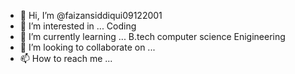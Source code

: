 - 👋 Hi, I’m @faizansiddiqui09122001
- 👀 I’m interested in ... Coding 
- 🌱 I’m currently learning ... B.tech computer science Enigineering
- 💞️ I’m looking to collaborate on ...
- 📫 How to reach me ...

<!---
faizansiddiqui09122001/faizansiddiqui09122001 is a ✨ special ✨ repository because its `README.md` (this file) appears on your GitHub profile.
You can click the Preview link to take a look at your changes.
--->

